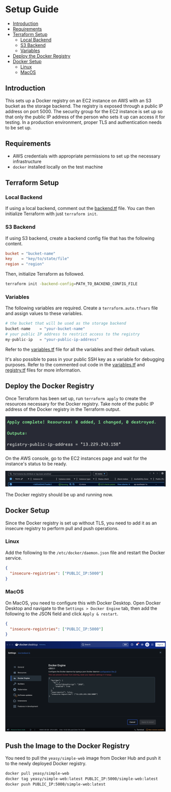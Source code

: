 # Setup Guide

- [Introduction](#introduction)
- [Requirements](#requirements)
- [Terraform Setup](#terraform-setup)
  - [Local Backend](#local-backend)
  - [S3 Backend](#s3-backend)
  - [Variables](#variables)
- [Deploy the Docker Registry](#deploy-the-docker-registry)
- [Docker Setup](#docker-setup)
  - [Linux](#linux)
  - [MacOS](#macos)

## Introduction

This sets up a Docker registry on an EC2 instance on AWS with an S3 bucket as the storage backend. The registry is exposed through a public IP address on port 5000. The security group for the EC2 instance is set up so that only the public IP address of the person who sets it up can access it for testing. In a production environment, proper TLS and authentication needs to be set up.

## Requirements

- AWS credentials with appropriate permissions to set up the necessary infrastructure
- `docker` installed locally on the test machine

## Terraform Setup

### Local Backend

If using a local backend, comment out the [backend.tf](/problem-2/terraform/backend.tf) file. You can then initialize Terraform with just `terraform init`.

### S3 Backend

If using S3 backend, create a backend config file that has the following content.

```backend-config.conf
bucket = "bucket-name"
key    = "key/to/state/file"
region = "region"
```

Then, initialize Terraform as followed.

```bash
terraform init -backend-config=PATH_TO_BACKEND_CONFIG_FILE
```

### Variables

The following variables are required. Create a `terraform.auto.tfvars` file and assign values to these variables.

```terraform.auto.tfvars
# the bucket that will be used as the storage backend
bucket-name    = "your-bucket-name"
# your public IP address to restrict access to the registry
my-public-ip   = "your-public-ip-address"
```

Refer to the [variables.tf](/problem-2/terraform/variables.tf) file for all the variables and their default values.

It's also possible to pass in your public SSH key as a variable for debugging purposes. Refer to the commented out code in the [variables.tf](/problem-2/terraform/variables.tf) and [registry.tf](/problem-2/terraform/registry.tf) files for more information.

## Deploy the Docker Registry

Once Terraform has been set up, run `terraform apply` to create the resources necessary for the Docker registry. Take note of the public IP address of the Docker registry in the Terraform output.

![registry public IP output](/problem-2/images/registry-public-ip-output.png)

On the AWS console, go to the EC2 instances page and wait for the instance's status to be ready.

![ec2 instance ready](/problem-2/images/ec2-instance-ready.png)

The Docker registry should be up and running now.

## Docker Setup

Since the Docker registry is set up without TLS, you need to add it as an insecure registry to perform pull and push operations.

### Linux

Add the following to the `/etc/docker/daemon.json` file and restart the Docker service.

```/etc/docker/daemon.json
{
  "insecure-registries": ["PUBLIC_IP:5000"]
}
```

### MacOS

On MacOS, you need to configure this with Docker Desktop. Open Docker Desktop and navigate to the `Settings > Docker Engine` tab, then add the following to the JSON field and click `Apply & restart`.

```json
{
  "insecure-registries": ["PUBLIC_IP:5000"]
}
```

![docker desktop settings](/problem-2/images/docker-desktop-settings.png)

## Push the Image to the Docker Registry

You need to pull the `yeasy/simple-web` image from Docker Hub and push it to the newly deployed Docker registry.

```bash
docker pull yeasy/simple-web
docker tag yeasy/simple-web:latest PUBLIC_IP:5000/simple-web:latest
docker push PUBLIC_IP:5000/simple-web:latest
```
